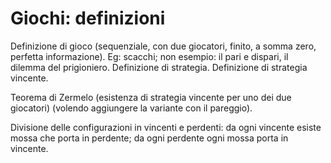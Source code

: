 # Giochi: definizioni

Definizione di gioco (sequenziale, con due giocatori, finito, a somma zero, perfetta informazione). Eg: scacchi; non esempio: il pari e dispari, il dilemma del prigioniero. Definizione di strategia. Definizione di strategia vincente.

Teorema di Zermelo (esistenza di strategia vincente per uno dei due giocatori) (volendo aggiungere la variante con il pareggio).

Divisione delle configurazioni in vincenti e perdenti: da ogni vincente esiste mossa che porta in perdente; da ogni perdente ogni mossa porta in vincente.
